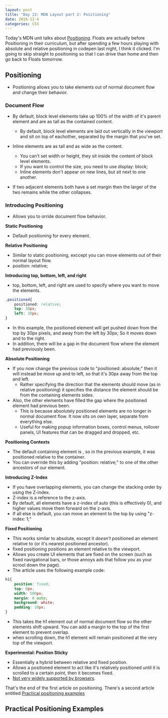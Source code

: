 ```yaml
---
layout: post
title: "Day 13: MDN Layout part 2: Positioning"
date: 2016-12-4
categories: CSS
---
```


Today's MDN unit talks about [Positioning](https://developer.mozilla.org/en-US/docs/Learn/CSS/CSS_layout/Positioning). Floats are actually before Positioning in their curriculum, but after spending a few hours playing with absolute and relative positioning in codepen last night, I think it clicked. I'm going to skip straight to positioning so that I can drive than home and then go back to Floats tomorrow. 

## Positioning ##

- Positioning allows you to take elements out of normal document flow and change their behavior.

### Document Flow ### 

- By default, block level elements take up 100% of the width of it's parent element and are as tall as the contained content.
    - By default, block level elements are laid out verticallly in the viewport and sit on top of eachother, separated by the margin that you've set.

- Inline elements are as tall and as wide as the content.
    - You can't set width or height, they sit inside the content of block level elements. 
    - If you want to control the size, you need to use display: block;
    - Inline elements don't appear on new lines, but sit next to one another. 

- If two adjacent elements both have a set margin then the larger of the two remains while the other collapses.



### Introducing Positioning ###

- Allows you to orride document flow behavior. 

**Static Positioning**
- Default positioning for every element. 

**Relative Positioning**

- Similar to static positioning, exccept you can move elements out of their normal layout flow. 
- position: relative;

**Introducing top, bottom, left, and right**

- top, bottom, left, and right are used to specify where you want to move the elements. 

```CSS
.positioned{
    positioned: relative;
    top: 30px;  
    left: 30px;
}
```
- In this example, the positioned element will get pushed down from the top by 30px pixels, and away from the left by 30px; So it moves down and to the right.
- In addition, there will be a gap in the document flow where the element had previously been.

**Absolute Positioning**

- If you now change the previous code to "positioned: absolute;" then it will instead be move up and to left, so that it's 30px away from the top and left. 
    - Rather specifying the direction that the elements should move (as in relative positioning) it specifies the distance the element should be from the containing elements sides.
- Also, the other elements have filled the gap where the positioned element had previous been.
    - This is because absolutely positioned elements are no longer in normal document flow. It now sits on own layer, separate from everything else.
    - Useful for making popup information boxes, control menus, rollover panels, UI features that can be dragged and dropped, etc.

**Positioning Contexts**

- The default containing element is <html>, so in the previous example, it was positioned relative to the <html> container.
- You can override this by adding "position: relative;" to one of the other ancestors of our element.

**Introducing Z-Index**

- If you have overlapping elements, you can change the stacking order by using the Z-index.
- Z-index is a reference to the z-axis. 
- By default, all elements have a z-index of auto (this is effectively 0), and higher values move them forward on the z-axis.
- If all else is default, you can move an element to the top by using "z-index: 1;"

**Fixed Positioning**

- This works similar to absolute, except it *doesn't* positioned an element relative to <html> (or it's nearest positioned ancestor).
- fixed positioning positions an element relative to the viewport. 
- Allows you create UI elements that are fixed on the screen (such as fixed navigational bars, or those annoys ads that follow you as your scrool down the page).
- The article uses the following example code:
```CSS
h1{
    position: fixed;
    top: 0px;
    width: 500px;
    margin: 0 auto;
    background: white;
    padding: 10px;
}
```
- This takes the h1 element out of normal document flow so the other elements shift upward. You can add a margin to the top of the first element to prevent overlap.
- when scrolling down, the h1 element will remain positioned at the very top of the viewport.

**Experimental: Position Sticky**
- Essentially a hybrid between relative and fixed position.
- Allows a positioned element to act like it's relatively positioned until it is scrolled to a certain point, then it becomes fixed.
- [Not very widely supported by browsers](http://caniuse.com/#search=sticky).

That's the end of the first article on positioning. There's a second article entitled [Practical positioning examples](https://developer.mozilla.org/en-US/docs/Learn/CSS/CSS_layout/Practical_positioning_examples)

## Practical Positioning Examples ## 